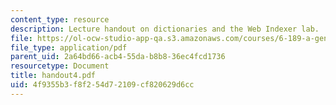 ```yaml
---
content_type: resource
description: Lecture handout on dictionaries and the Web Indexer lab.
file: https://ol-ocw-studio-app-qa.s3.amazonaws.com/courses/6-189-a-gentle-introduction-to-programming-using-python-january-iap-2008/4f9355b3f8f254d72109cf820629d6cc_handout4.pdf
file_type: application/pdf
parent_uid: 2a64bd66-acb4-55da-b8b8-36ec4fcd1736
resourcetype: Document
title: handout4.pdf
uid: 4f9355b3-f8f2-54d7-2109-cf820629d6cc
---
```

